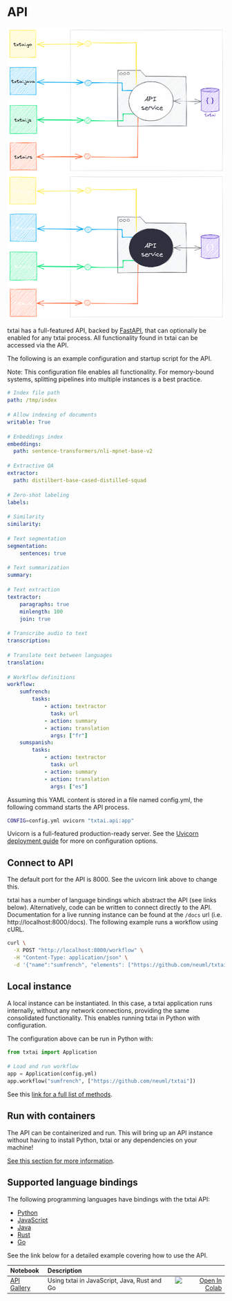 # API

![api](../images/api.png#only-light)
![api](../images/api-dark.png#only-dark)

txtai has a full-featured API, backed by [FastAPI](https://github.com/tiangolo/fastapi), that can optionally be enabled for any txtai process. All functionality found in txtai can be accessed via the API.

The following is an example configuration and startup script for the API.

Note: This configuration file enables all functionality. For memory-bound systems, splitting pipelines into multiple instances is a best practice.

```yaml
# Index file path
path: /tmp/index

# Allow indexing of documents
writable: True

# Enbeddings index
embeddings:
  path: sentence-transformers/nli-mpnet-base-v2

# Extractive QA
extractor:
  path: distilbert-base-cased-distilled-squad

# Zero-shot labeling
labels:

# Similarity
similarity:

# Text segmentation
segmentation:
    sentences: true

# Text summarization
summary:

# Text extraction
textractor:
    paragraphs: true
    minlength: 100
    join: true

# Transcribe audio to text
transcription:

# Translate text between languages
translation:

# Workflow definitions
workflow:
    sumfrench:
        tasks:
            - action: textractor
              task: url
            - action: summary
            - action: translation
              args: ["fr"]
    sumspanish:
        tasks:
            - action: textractor
              task: url
            - action: summary
            - action: translation
              args: ["es"]
```

Assuming this YAML content is stored in a file named config.yml, the following command starts the API process.

```bash
CONFIG=config.yml uvicorn "txtai.api:app"
```

Uvicorn is a full-featured production-ready server. See the [Uvicorn deployment guide](https://www.uvicorn.org/deployment/) for more on configuration options.

## Connect to API

The default port for the API is 8000. See the uvicorn link above to change this.

txtai has a number of language bindings which abstract the API (see links below). Alternatively, code can be written to connect directly to the API. Documentation for a live running instance can be found at the `/docs` url (i.e. http://localhost:8000/docs). The following example runs a workflow using cURL.

```bash
curl \
  -X POST "http://localhost:8000/workflow" \
  -H "Content-Type: application/json" \
  -d '{"name":"sumfrench", "elements": ["https://github.com/neuml/txtai"]}'
```

## Local instance

A local instance can be instantiated. In this case, a txtai application runs internally, without any network connections, providing the same consolidated functionality. This enables running txtai in Python with configuration.

The configuration above can be run in Python with:

```python
from txtai import Application

# Load and run workflow
app = Application(config.yml)
app.workflow("sumfrench", ["https://github.com/neuml/txtai"])
```

See this [link for a full list of methods](./methods).

## Run with containers

The API can be containerized and run. This will bring up an API instance without having to install Python, txtai or any dependencies on your machine!

[See this section for more information](../cloud/#api).

## Supported language bindings

The following programming languages have bindings with the txtai API:

- [Python](https://github.com/neuml/txtai.py)
- [JavaScript](https://github.com/neuml/txtai.js)
- [Java](https://github.com/neuml/txtai.java)
- [Rust](https://github.com/neuml/txtai.rs)
- [Go](https://github.com/neuml/txtai.go)

See the link below for a detailed example covering how to use the API.

| Notebook  | Description  |       |
|:----------|:-------------|------:|
| [API Gallery](https://github.com/neuml/txtai/blob/master/examples/08_API_Gallery.ipynb) | Using txtai in JavaScript, Java, Rust and Go | [![Open In Colab](https://colab.research.google.com/assets/colab-badge.svg)](https://colab.research.google.com/github/neuml/txtai/blob/master/examples/08_API_Gallery.ipynb) |

